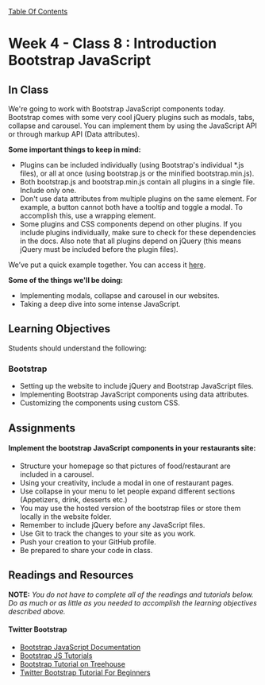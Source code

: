 [Table Of Contents](readme.md)

# Week 4 - Class 8 : Introduction Bootstrap JavaScript

## In Class

We're going to work with Bootstrap JavaScript components today. Bootstrap comes with some very cool jQuery plugins such as modals, tabs, collapse and carousel. You can implement them by using the JavaScript API or through markup API (Data attributes). 

**Some important things to keep in mind:**

- Plugins can be included individually (using Bootstrap's individual *.js files), or all at once (using bootstrap.js or the minified bootstrap.min.js).
- Both bootstrap.js and bootstrap.min.js contain all plugins in a single file. Include only one.
- Don't use data attributes from multiple plugins on the same element. For example, a button cannot both have a tooltip and toggle a modal. To accomplish this, use a wrapping element.
- Some plugins and CSS components depend on other plugins. If you include plugins individually, make sure to check for these dependencies in the docs. Also note that all plugins depend on jQuery (this means jQuery must be included before the plugin files).
 
We’ve put a quick example together. You can access it [here](http://codepen.io/BrainStationEDU/pen/wAodF).

**Some of the things we'll be doing:**

- Implementing modals, collapse and carousel in our websites.  
- Taking a deep dive into some intense JavaScript.


## Learning Objectives

Students should understand the following:

### Bootstrap

- Setting up the website to include jQuery and Bootstrap JavaScript files. 
- Implementing Bootstrap JavaScript components using data attributes.
- Customizing the components using custom CSS. 


## Assignments

#### Implement the bootstrap JavaScript components in your restaurants site:

- Structure your homepage so that pictures of food/restaurant are included in a carousel.
- Using your creativity, include a modal in one of restaurant pages.
- Use collapse in your menu to let people expand different sections (Appetizers, drink, desserts etc.) 
- You may use the hosted version of the bootstrap files or store them locally in the website folder.
- Remember to include jQuery before any JavaScript files.
- Use Git to track the changes to your site as you work.
- Push your creation to your GitHub profile.
- Be prepared to share your code in class.

## Readings and Resources

**NOTE:** *You do not have to complete all of the readings and tutorials below. Do as much or as little as you needed to accomplish the learning objectives described above.* 

#### Twitter Bootstrap

- [Bootstrap JavaScript Documentation](http://getbootstrap.com/css/#grid)
- [Bootstrap JS Tutorials](http://webdesign.tutsplus.com/categories/bootstrap)
- [Bootstrap Tutorial on Treehouse](http://teamtreehouse.com/library/building-websites-with-bootstrap-3)
- [Twitter Bootstrap Tutorial For Beginners](http://www.helloerik.com/bootstrap-3-grid-introduction)

